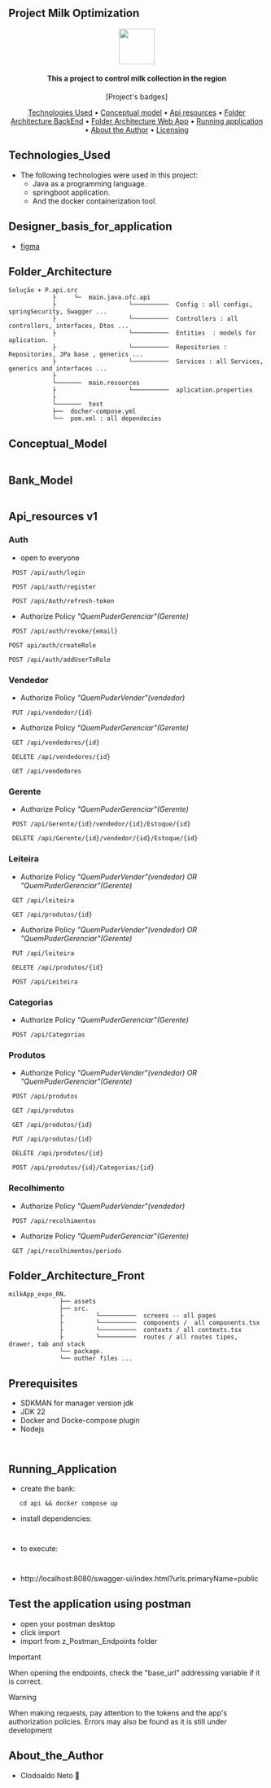 ## Project Milk Optimization

<div align="center">
  <img src="#" width="70" height="70" />
</div>

<h4 align="center">This a project to control milk collection in the region </h4>

<p align="center">
  [Project's badges]
</p>

<p align="center">
    <a href="#Technologies_Used">Technologies Used</a> •
    <a href="#Conceptual_Model">Conceptual model</a> •
    <a href="#Api_resources">Api resources</a> •
    <a href="#Folder_Architecture">Folder Architecture BackEnd</a> •
    <a href="#Folder_Architecture_Front">Folder Architecture Web App</a> •
    <a href="#Running_Application">Running application</a> •
    <a href="#About_the_Author">About the Author</a> •
    <a href="https://github.com/neto-works/estocaria_ponto_net/blob/main/LICENSE">Licensing</a>
</p>

## Technologies_Used

- The following technologies were used in this project:
    - Java as a programming language.
    - springboot application.
    - And the docker containerization tool.

## Designer_basis_for_application

- [figma](https://www.figma.com/design/ooRHKTooPN2Bmo1K2cyW4P/Expo-App-Icon-%26-Splash-(Community)?node-id=0-1&t=gWTvCbz6Vk0Pkxlx-1)

## Folder_Architecture
```
Solução + P.api.src
            ├     └─  main.java.ofc.api
            ├                    └──────────  Config : all configs, springSecurity, Swagger ...
            ├                    └──────────  Controllers : all controllers, interfaces, Dtos ...
            ├                    └──────────  Entities  : models for aplication.
            ├                    └──────────  Repositories : Repositories, JPa base , generics ...
            ├                    └──────────  Services : all Services, generics and interfaces ...
            ├  
            └───────  main.resources   
            ├                    └──────────  aplication.properties
            ├  
            └───────  test
            ├──  docher-compose.yml
            └──  pom.xml : all dependecies
```
## Conceptual_Model

<img src="" />

## Bank_Model

<img src="" />

## Api_resources v1

### Auth 

- open to everyone
 ```http
  POST /api/auth/login
 ```
 ```http
  POST /api/auth/register
 ```
 ```http
  POST /api/Auth/refresh-token
 ```
- Authorize Policy _"QuemPuderGerenciar"(Gerente)_

 ```http
  POST /api/auth/revoke/{email}
 ```
   ```http
  POST api/auth/createRole
 ```
   ```http
  POST /api/auth/addUserToRole
 ```

### Vendedor

- Authorize Policy _"QuemPuderVender"(vendedor)_

 ```http
  PUT /api/vendedor/{id}
 ```
- Authorize Policy _"QuemPuderGerenciar"(Gerente)_

 ```http
  GET /api/vendedores/{id}
 ```
 ```http
  DELETE /api/vendedores/{id}
 ```
 ```http
  GET /api/vendedores
 ```

### Gerente

- Authorize Policy _"QuemPuderGerenciar"(Gerente)_

 ```http
  POST /api/Gerente/{id}/vendedor/{id}/Estoque/{id}
 ```
 ```http
  DELETE /api/Gerente/{id}/vendedor/{id}/Estoque/{id}
 ```

### Leiteira

- Authorize Policy _"QuemPuderVender"(vendedor) OR "QuemPuderGerenciar"(Gerente)_

 ```http
  GET /api/leiteira
 ```
 ```http
  GET /api/produtos/{id}
 ```
- Authorize Policy _"QuemPuderVender"(vendedor) OR "QuemPuderGerenciar"(Gerente)_

 ```http
  PUT /api/leiteira
 ```
 ```http
  DELETE /api/produtos/{id}
 ```
 ```http
  POST /api/Leiteira
 ```

### Categorias

- Authorize Policy _"QuemPuderGerenciar"(Gerente)_

 ```http
  POST /api/Categorias
 ```

### Produtos

- Authorize Policy _"QuemPuderVender"(vendedor) OR "QuemPuderGerenciar"(Gerente)_

 ```http
  POST /api/produtos
 ```
 ```http
  GET /api/produtos
 ```
 ```http
  GET /api/produtos/{id}
 ```
 ```http
  PUT /api/produtos/{id}
 ```
 ```http
  DELETE /api/produtos/{id}
 ```
 ```http
  POST /api/produtos/{id}/Categorias/{id}
 ```

### Recolhimento

- Authorize Policy _"QuemPuderVender"(vendedor)_
 ```http
  POST /api/recolhimentos
 ```
- Authorize Policy _"QuemPuderGerenciar"(Gerente)_
 ```http
  GET /api/recolhimentos/periodo
 ```

## Folder_Architecture_Front
```
milkApp_expo_RN.
              ├── assets
              ├── src.
              ├         └──────────  screens -- all pages
              ├         └──────────  components /  all components.tsx
              ├         └──────────  contexts / all contexts.tsx
              ├         └──────────  routes / all routes tipes, drawer, tab and stack
              └── package.
              └── outher files ...
```

## Prerequisites
- SDKMAN for manager version jdk
- JDK 22
- Docker and Docke-compose plugin
- Nodejs
 ```
   
 ```
## Running_Application

- create the bank:
 ```
    cd api && docker compose up
 ```

- install dependencies:
 ```
    
 ```

- to execute:
 ```
   
 ```
 - http://localhost:8080/swagger-ui/index.html?urls.primaryName=public

## Test the application using postman

- open your postman desktop
- click import
- import from z_Postman_Endpoints folder

> [!IMPORTANT]
> When opening the endpoints, check the "base_url" addressing variable if it is correct.

> [!WARNING]
> When making requests, pay attention to the tokens and the app's authorization policies. Errors may also be found as it is still under development


## About_the_Author
- Clodoaldo Neto :call_me_hand:
